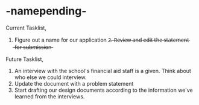 # -namepending-

Current Tasklist, 
1. Figure out a name for our application
2̶.̶ ̶R̶e̶v̶i̶e̶w̶ ̶a̶n̶d̶ ̶e̶d̶i̶t̶ ̶t̶h̶e̶ ̶s̶t̶a̶t̶e̶m̶e̶n̶t̶ ̶f̶o̶r̶ ̶s̶u̶b̶m̶i̶s̶s̶i̶o̶n̶

Future Tasklist, 
1. An interview with the school's financial aid staff is a given. Think about who else we could interview.
2. Update the document with a problem statement
3. Start drafting our design documents according to the information we've learned from the interviews. 
